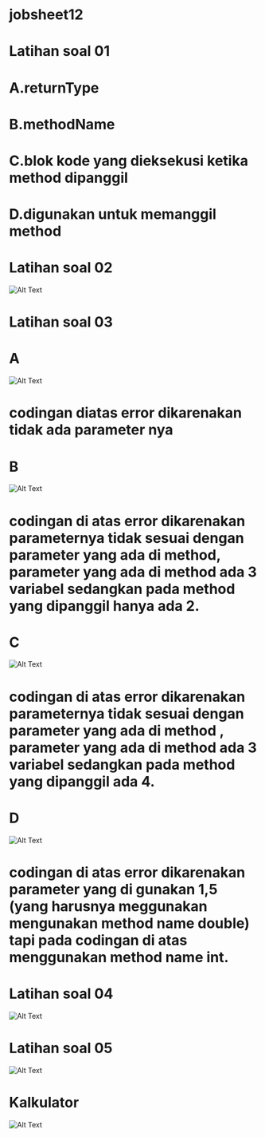 # jobsheet12

# Latihan soal 01

# A.returnType

# B.methodName

# C.blok kode yang dieksekusi ketika method dipanggil

# D.digunakan untuk memanggil method

# Latihan soal 02
![Alt Text](https://github.com/rensimeila04/jobsheet12/blob/master/Screenshot%20(159).png)

# Latihan soal 03
# A
![Alt Text](https://github.com/rensimeila04/jobsheet12/blob/master/Screenshot%20(164).png)

# codingan diatas error dikarenakan tidak ada parameter nya

# B
![Alt Text](https://github.com/rensimeila04/jobsheet12/blob/master/Screenshot%20(165).png)

# codingan di atas error dikarenakan parameternya tidak sesuai dengan parameter yang ada di method, parameter yang ada di method ada 3 variabel sedangkan pada method yang dipanggil hanya ada 2.  

# C
![Alt Text](https://github.com/rensimeila04/jobsheet12/blob/master/Screenshot%20(166).png)

# codingan di atas error dikarenakan parameternya tidak sesuai dengan parameter yang ada di method , parameter yang ada di method ada 3 variabel sedangkan pada method yang dipanggil ada 4.  

# D
![Alt Text](https://github.com/rensimeila04/jobsheet12/blob/master/Screenshot%20(167).png)

# codingan di atas error dikarenakan parameter yang di gunakan 1,5 (yang harusnya meggunakan  mengunakan method name double) tapi pada codingan di atas menggunakan method name int.

# Latihan soal 04
![Alt Text](https://github.com/rensimeila04/jobsheet12/blob/master/Screenshot%20(160).png)

# Latihan soal 05
![Alt Text](https://github.com/rensimeila04/jobsheet12/blob/master/Screenshot%20(162).png)

# Kalkulator
![Alt Text](https://github.com/rensimeila04/jobsheet12/blob/master/Screenshot%20(162).png)
